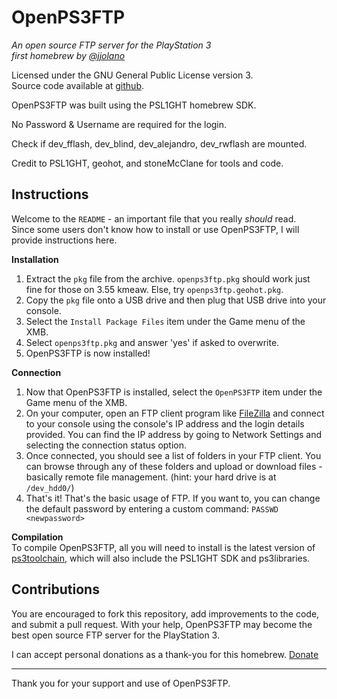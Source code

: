 OpenPS3FTP
==========
*An open source FTP server for the PlayStation 3*  
*first homebrew by [@jjolano](http://twitter.com/jjolano)*

Licensed under the GNU General Public License version 3.  
Source code available at [github](https://github.com/jjolano/openps3ftp).

OpenPS3FTP was built using the PSL1GHT homebrew SDK.


No Password & Username are required for the login.

Check if dev_fflash, dev_blind, dev_alejandro, dev_rwflash are mounted.


Credit to PSL1GHT, geohot, and stoneMcClane for tools and code.


Instructions
-----------------
Welcome to the `README` - an important file that you really _should_ read.  
Since some users don't know how to install or use OpenPS3FTP, I will provide instructions here.  

**Installation**  
1. Extract the `pkg` file from the archive. `openps3ftp.pkg` should work just fine for those on 3.55 kmeaw. Else, try `openps3ftp.geohot.pkg`.  
2. Copy the `pkg` file onto a USB drive and then plug that USB drive into your console.  
3. Select the `Install Package Files` item under the Game menu of the XMB.  
4. Select `openps3ftp.pkg` and answer 'yes' if asked to overwrite.  
5. OpenPS3FTP is now installed!  

**Connection**  
1. Now that OpenPS3FTP is installed, select the `OpenPS3FTP` item under the Game menu of the XMB.  
2. On your computer, open an FTP client program like [FileZilla](http://filezilla-project.org/) and connect to your console using the console's IP address and the login details provided. You can find the IP address by going to Network Settings and selecting the connection status option.  
3. Once connected, you should see a list of folders in your FTP client. You can browse through any of these folders and upload or download files - basically remote file management. (hint: your hard drive is at `/dev_hdd0/`)  
4. That's it! That's the basic usage of FTP. If you want to, you can change the default password by entering a custom command: `PASSWD <newpassword>`  

**Compilation**  
To compile OpenPS3FTP, all you will need to install is the latest version of [ps3toolchain](https://github.com/ps3dev/ps3toolchain), which will also include the PSL1GHT SDK and ps3libraries.


Contributions
---------------
You are encouraged to fork this repository, add improvements to the code, and submit a pull request. With your help, OpenPS3FTP may become the best open source FTP server for the PlayStation 3.

I can accept personal donations as a thank-you for this homebrew. [Donate](http://bit.ly/gmzGcI)

---------------------------------------
Thank you for your support and use of OpenPS3FTP.

